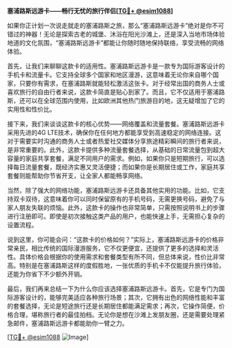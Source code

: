 **塞浦路斯远游卡——畅行无忧的旅行伴侣[[TG💪+ @esim1088](https://t.me/s/esim1088)]**

如果你正计划一次说走就走的塞浦路斯之旅，那么“塞浦路斯远游卡”绝对是你不可错过的神器！无论是探索古老的城堡、沐浴在阳光沙滩上，还是深入当地市场体验地道的文化氛围，“塞浦路斯远游卡”都能让你随时随地保持联络，享受流畅的网络体验。

首先，让我们来聊聊这款卡的适用性。塞浦路斯远游卡是一款专为国际游客设计的手机卡和流量卡。它支持全球多个国家和地区漫游，这意味着无论你来自哪个国家，只要你有需求，在塞浦路斯就能轻松激活这张卡。对于经常出国的商务人士或喜欢旅行的自由行者来说，这款卡简直是贴心到家了。而且，它不仅适用于塞浦路斯，还可以在全球范围内使用，比如欧洲其他热门旅游目的地，这无疑增加了它的实用性和性价比。

接下来，我们来谈谈这款卡的核心优势——网络覆盖和流量套餐。塞浦路斯远游卡采用先进的4G LTE技术，确保你在任何地方都能享受到高速稳定的网络连接。这对于需要实时沟通的商务人士或者热爱社交媒体分享旅途精彩瞬间的旅行者来说，是非常重要的。此外，这款卡提供多种流量套餐选择，从基础的日常流量包到超大容量的家庭共享套餐，满足不同用户的需求。例如，如果你只是短期旅行，可以选择每日流量套餐，既经济实惠又灵活便捷；而如果你是长期居住或工作，家庭共享套餐则能帮助你节省开支，让全家人都能畅享网络。

当然，除了强大的网络功能，塞浦路斯远游卡还具备其他实用的功能。比如，它支持双卡双待，这意味着你可以同时保留原有的手机号码，无需更换号码，避免了与家人朋友失联的烦恼。此外，这款卡的操作也非常简单，只需按照说明书上的步骤进行注册即可。即使是初次接触这类产品的用户，也能快速上手，无需担心复杂的设置流程。

说到这里，你可能会问：“这款卡的价格如何？”实际上，塞浦路斯远游卡的价格非常亲民，相比传统的国际漫游服务，它不仅更便宜，还提供了更多的选择和灵活性。具体价格会根据你的使用需求和套餐类型有所不同，但总体来说，性价比非常高。特别是在塞浦路斯这样的度假胜地，一张优质的手机卡不仅能提升旅行体验，还能为你省下不少额外开销。

最后，我们再来总结一下为什么你应该选择塞浦路斯远游卡。首先，它是专门为国际游客设计的，能够完美适应各种旅行场景；其次，它拥有出色的网络性能和丰富的套餐选择，无论是短途旅行还是长期居住都能满足需求；再次，它操作简便，价格合理，堪称旅行者的最佳拍档。无论你是想在沙滩上发朋友圈，还是需要处理紧急邮件，塞浦路斯远游卡都能助你一臂之力。

[[TG💪+ @esim1088](https://t.me/s/esim1088) ![Image](https://i.postimg.cc/4NQfJmqS/Snipaste-2025-05-13-00-14-12.png)]